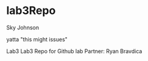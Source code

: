 # lab3Repo
Sky Johnson

yatta "this might issues"

Lab3
Lab3 Repo for Github lab
Partner: Ryan Bravdica
